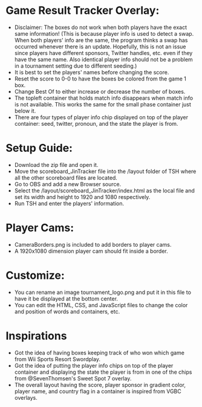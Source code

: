 # Game Result Tracker Overlay:
- Disclaimer:
The boxes do not work when both players have the exact same information! (This is because player info is used to detect a swap. When both players' info are the same, the program thinks a swap has occurred whenever there is an update. Hopefully, this is not an issue since players have different sponsors, Twitter handles, etc. even if they have the same name. Also identical player info should not be a problem in a tournament setting due to different seeding.)
- It is best to set the players' names before changing the score.
- Reset the score to 0-0 to have the boxes be colored from the game 1 box.
- Change Best Of to either increase or decrease the number of boxes.
- The topleft container that holds match info disappears when match info is not available. This works the same for the small phase container just below it.
- There are four types of player info chip displayed on top of the player container: seed, twitter, pronoun, and the state the player is from.

# Setup Guide:
- Download the zip file and open it.
- Move the scoreboard_JinTracker file into the /layout folder of TSH where all the other scoreboard files are located.
- Go to OBS and add a new Browser source.
- Select the /layout/scoreboard_JinTracker/index.html as the local file and set its width and height to 1920 and 1080 respectively.
- Run TSH and enter the players' information.
  
# Player Cams:
- CameraBorders.png is included to add borders to player cams.
- A 1920x1080 dimension player cam should fit inside a border.

# Customize:
- You can rename an image tournament_logo.png and put it in this file to have it be displayed at the bottom center.
- You can edit the HTML, CSS, and JavaScript files to change the color and position of words and containers, etc.

# Inspirations
- Got the idea of having boxes keeping track of who won which game from Wii Sports Resort Swordplay.
- Got the idea of putting the player info chips on top of the player container and displaying the state the player is from in one of the chips from @SevenThomsen's Sweet Spot 7 overlay.
- The overall layout having the score, player sponsor in gradient color, player name, and country flag in a container is inspired from VGBC overlays.
